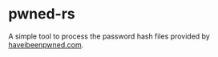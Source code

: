 # pwned-rs
A simple tool to process the password hash files provided by [haveibeenpwned.com](https://haveibeenpwned.com).

